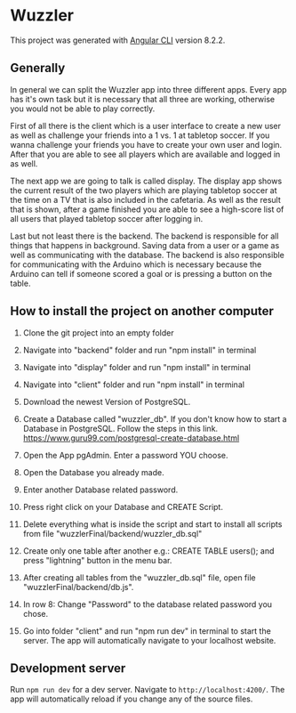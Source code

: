 # Wuzzler

This project was generated with [Angular CLI](https://github.com/angular/angular-cli) version 8.2.2.

## Generally

In general we can split the Wuzzler app into three different apps. Every app has it's own task but it is necessary that all three are working, otherwise you would not be able to play correctly. 

First of all there is the client which is a user interface to create a new user as well as challenge your friends into a 1 vs. 1 at tabletop soccer. If you wanna challenge your friends you have to create your own user and login. After that you are able to see all players which are available and logged in as well. 

The next app we are going to talk is called display. The display app shows the current result of the two players which are playing tabletop soccer at the time on a TV that is also included in the cafetaria. As well as the result that is shown, after a game finished you are able to see a high-score list of all users that played tabletop soccer after logging in. 

Last but not least there is the backend. The backend is responsible for all things that happens in background. Saving data from a user or a game as well as communicating with the database. The backend is also responsible for communicating with the Arduino which is necessary because the Arduino can tell if someone scored a goal or is pressing a button on the table. 


## How to install the project on another computer

1) Clone the git project into an empty folder

2) Navigate into "backend" folder and run "npm install" in terminal

3) Navigate into "display" folder and run "npm install" in terminal

4) Navigate into "client" folder and run "npm install" in terminal

5) Download the newest Version of PostgreSQL. 

6) Create a Database called "wuzzler_db". If you don't know how to start a Database in PostgreSQL. Follow the steps in this link. https://www.guru99.com/postgresql-create-database.html

7) Open the App pgAdmin. Enter a password YOU choose. 

8) Open the Database you already made. 

9) Enter another Database related password.

10) Press right click on your Database and CREATE Script. 

11) Delete everything what is inside the script and start to install all scripts from file "wuzzlerFinal/backend/wuzzler_db.sql"

12) Create only one table after another e.g.: CREATE TABLE users(); and press "lightning" button in the menu bar.

13) After creating all tables from the "wuzzler_db.sql" file, open file "wuzzlerFinal/backend/db.js".

14) In row 8: Change "Password" to the database related password you chose. 

15) Go into folder "client" and run "npm run dev" in terminal to start the server. The app will automatically navigate to your localhost website. 


## Development server

Run `npm run dev` for a dev server. Navigate to `http://localhost:4200/`. The app will automatically reload if you change any of the source files.

